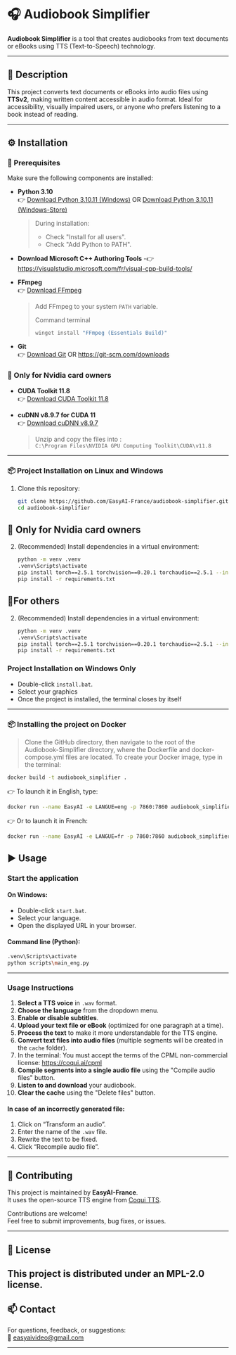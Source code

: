 # 🎧 Audiobook Simplifier

**Audiobook Simplifier** is a tool that creates audiobooks from text documents or eBooks using TTS (Text-to-Speech) technology.

---

## 📘 Description

This project converts text documents or eBooks into audio files using **TTSv2**, making written content accessible in audio format. Ideal for accessibility, visually impaired users, or anyone who prefers listening to a book instead of reading.

---

## ⚙️ Installation

### 🔧 Prerequisites

Make sure the following components are installed:

- **Python 3.10**  
  👉 [Download Python 3.10.11 (Windows)](https://www.python.org/ftp/python/3.10.11/python-3.10.11-amd64.exe)
  OR [Download Python 3.10.11 (Windows-Store)](https://apps.microsoft.com/detail/9PJPW5LDXLZ5?hl=neutral&gl=FR&ocid=pdpshare)

  > During installation:
  > - Check "Install for all users".
  > - Check "Add Python to PATH".

- **Download Microsoft C++ Authoring Tools**
-👉 https://visualstudio.microsoft.com/fr/visual-cpp-build-tools/

- **FFmpeg**  
  👉 [Download FFmpeg](https://www.ffmpeg.org/download.html)  
  > Add FFmpeg to your system `PATH` variable.
  >
  > Command terminal
  >   ```bash
  >   winget install "FFmpeg (Essentials Build)"
  >  ```


- **Git**  
  👉 [Download Git](https://git-scm.com/downloads/win) OR https://git-scm.com/downloads


### 🔧 Only for Nvidia card owners

- **CUDA Toolkit 11.8**  
  👉 [Download CUDA Toolkit 11.8](https://developer.nvidia.com/cuda-11-8-0-download-archive)  

- **cuDNN v8.9.7 for CUDA 11**  
  👉 [Download cuDNN v8.9.7](https://developer.nvidia.com/rdp/cudnn-archive)  
  > Unzip and copy the files into :  
  > `C:\Program Files\NVIDIA GPU Computing Toolkit\CUDA\v11.8`


---

### 📦 Project Installation on Linux and Windows

1. Clone this repository:
   ```bash
   git clone https://github.com/EasyAI-France/audiobook-simplifier.git
   cd audiobook-simplifier
   ```
## 🔧 Only for Nvidia card owners

2. (Recommended) Install dependencies in a virtual environment:
   ```bash
   python -m venv .venv
   .venv\Scripts\activate
   pip install torch==2.5.1 torchvision==0.20.1 torchaudio==2.5.1 --index-url https://download.pytorch.org/whl/cu118
   pip install -r requirements.txt
   ```
## 🔧For others

2. (Recommended) Install dependencies in a virtual environment:
   ```bash
   python -m venv .venv
   .venv\Scripts\activate
   pip install torch==2.5.1 torchvision==0.20.1 torchaudio==2.5.1 --index-url https://download.pytorch.org/whl/cpu
   pip install -r requirements.txt
   ``` 
### Project Installation on Windows Only
  - Double-click `install.bat`.
  - Select your graphics
  - Once the project is installed, the terminal closes by itself
---
### 📦 Installing the project on Docker 
  > Clone the GitHub directory, then navigate to the root of the Audiobook-Simplifier directory, where the Dockerfile and docker-compose.yml files are located.
  > To create your Docker image, type in the terminal:

```bash
docker build -t audiobook_simplifier .
```
👉  To launch it in English, type:

```bash
docker run --name EasyAI -e LANGUE=eng -p 7860:7860 audiobook_simplifier
```
👉  Or to launch it in French:

```bash
docker run --name EasyAI -e LANGUE=fr -p 7860:7860 audiobook_simplifier
```

## ▶️ Usage

### Start the application

#### On Windows:

- Double-click `start.bat`.
- Select your language.
- Open the displayed URL in your browser.

#### Command line (Python):

```bash
.venv\Scripts\activate
python scripts\main_eng.py
```

---

### Usage Instructions

1. **Select a TTS voice** in `.wav` format.
2. **Choose the language** from the dropdown menu.
3. **Enable or disable subtitles**.
4. **Upload your text file or eBook** (optimized for one paragraph at a time).
5. **Process the text** to make it more understandable for the TTS engine.
6. **Convert text files into audio files** (multiple segments will be created in the `cache` folder).
7. In the terminal:
    You must accept the terms of the CPML non-commercial license: https://coqui.ai/cpml
8. **Compile segments into a single audio file** using the "Compile audio files" button.
9. **Listen to and download** your audiobook.
10. **Clear the cache** using the "Delete files" button.

#### In case of an incorrectly generated file:

1. Click on “Transform an audio”.
2. Enter the name of the `.wav` file.
3. Rewrite the text to be fixed.
4. Click “Recompile audio file”.

---

## 🤝 Contributing

This project is maintained by **EasyAI-France**.  
It uses the open-source TTS engine from [Coqui TTS](https://github.com/coqui-ai/TTS).

Contributions are welcome!  
Feel free to submit improvements, bug fixes, or issues.

---

## 📝 License

This project is distributed under an MPL-2.0 license.
---

## 📫 Contact

For questions, feedback, or suggestions:  
📧 [easyaivideo@gmail.com](mailto:easyaivideo@gmail.com)

---




